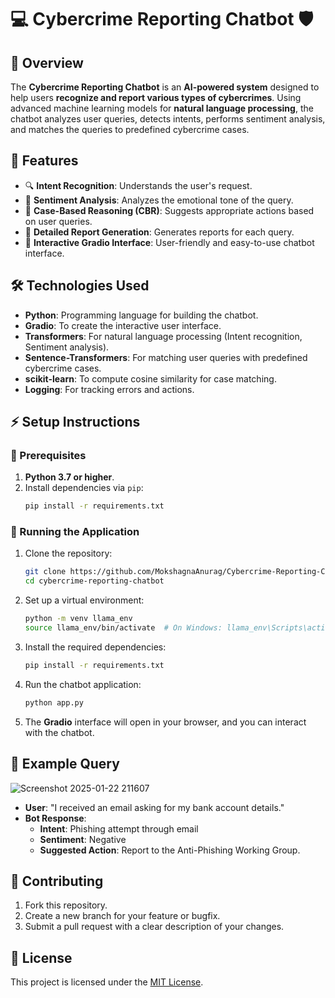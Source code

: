 # 💻 Cybercrime Reporting Chatbot 🛡️

## 🧐 Overview
The **Cybercrime Reporting Chatbot** is an **AI-powered system** designed to help users **recognize and report various types of cybercrimes**. Using advanced machine learning models for **natural language processing**, the chatbot analyzes user queries, detects intents, performs sentiment analysis, and matches the queries to predefined cybercrime cases.

## 🌟 Features
- 🔍 **Intent Recognition**: Understands the user's request.
- 🧠 **Sentiment Analysis**: Analyzes the emotional tone of the query.
- 🧩 **Case-Based Reasoning (CBR)**: Suggests appropriate actions based on user queries.
- 📄 **Detailed Report Generation**: Generates reports for each query.
- 💬 **Interactive Gradio Interface**: User-friendly and easy-to-use chatbot interface.

## 🛠️ Technologies Used
- **Python**: Programming language for building the chatbot.
- **Gradio**: To create the interactive user interface.
- **Transformers**: For natural language processing (Intent recognition, Sentiment analysis).
- **Sentence-Transformers**: For matching user queries with predefined cybercrime cases.
- **scikit-learn**: To compute cosine similarity for case matching.
- **Logging**: For tracking errors and actions.

## ⚡ Setup Instructions

### 📝 Prerequisites
1. **Python 3.7 or higher**.
2. Install dependencies via `pip`:
    ```bash
    pip install -r requirements.txt
    ```

### 🚀 Running the Application
1. Clone the repository:
    ```bash
    git clone https://github.com/MokshagnaAnurag/Cybercrime-Reporting-Chatbot.git
    cd cybercrime-reporting-chatbot
    ```

2. Set up a virtual environment:
    ```bash
    python -m venv llama_env
    source llama_env/bin/activate  # On Windows: llama_env\Scripts\activate
    ```

3. Install the required dependencies:
    ```bash
    pip install -r requirements.txt
    ```

4. Run the chatbot application:
    ```bash
    python app.py
    ```

5. The **Gradio** interface will open in your browser, and you can interact with the chatbot.

## 🎯 Example Query
![Screenshot 2025-01-22 211607](https://github.com/user-attachments/assets/426df59d-7330-49a8-b7e0-48dbd3485d0d)

- **User**: "I received an email asking for my bank account details."
- **Bot Response**:
  - **Intent**: Phishing attempt through email
  - **Sentiment**: Negative
  - **Suggested Action**: Report to the Anti-Phishing Working Group.

## 🤝 Contributing
1. Fork this repository.
2. Create a new branch for your feature or bugfix.
3. Submit a pull request with a clear description of your changes.

## 📝 License
This project is licensed under the [MIT License](LICENSE).
